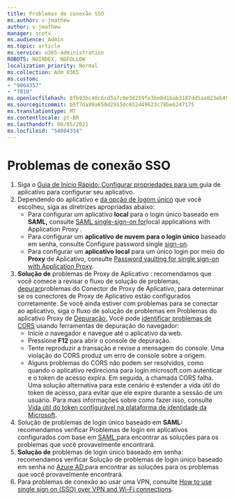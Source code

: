 ```yaml
---
title: Problemas de conexão SSO
ms.author: v-jmathew
author: v-jmathew
manager: scotv
ms.audience: Admin
ms.topic: article
ms.service: o365-administration
ROBOTS: NOINDEX, NOFOLLOW
localization_priority: Normal
ms.collection: Adm_O365
ms.custom:
- "9004357"
- "7810"
ms.openlocfilehash: 8fb93bc40c6cd5a7c0e3d259fe3be8d1bab3187dd5aa023eb49977555fd930de
ms.sourcegitcommit: b5f7da89a650d2915dc652449623c78be6247175
ms.translationtype: MT
ms.contentlocale: pt-BR
ms.lasthandoff: 08/05/2021
ms.locfileid: "54084334"
---
```

# <a name="sso-connection-issues"></a>Problemas de conexão SSO

1. Siga o [ Guia de Início Rápido: Configurar propriedades para um ](https://docs.microsoft.com/azure/active-directory/manage-apps/add-application-portal-configure) guia de aplicativo para configurar seu aplicativo.
2. Dependendo do aplicativo e [da opção de logom único](https://docs.microsoft.com/azure/active-directory/manage-apps/sso-options) que você escolheu, siga as diretrizes apropriadas abaixo:
    - Para configurar um aplicativo **local** para o login único baseado em **SAML,** consulte [SAML single-sign-on for](https://docs.microsoft.com/azure/active-directory/manage-apps/application-proxy-configure-single-sign-on-on-premises-apps)local applications with Application Proxy .
    - Para configurar um **aplicativo de nuvem** **para o login único** baseado em senha, consulte Configure password single  [sign-on](https://docs.microsoft.com/azure/active-directory/manage-apps/configure-password-single-sign-on-non-gallery-applications).
    - Para configurar um **aplicativo local** para um único login por meio do **Proxy** de Aplicativo, consulte [Password vaulting for single sign-on with Application Proxy](https://docs.microsoft.com/azure/active-directory/manage-apps/application-proxy-configure-single-sign-on-password-vaulting).
3. **Solução de** problemas de Proxy de Aplicativo : recomendamos que você comece a revisar o fluxo de solução de problemas, [depurar](https://docs.microsoft.com/azure/active-directory/manage-apps/application-proxy-debug-connectors)problemas do Conector de Proxy de Aplicativo, para determinar se os conectores de Proxy de Aplicativo estão configurados corretamente. Se você ainda estiver com problemas para se conectar ao aplicativo, siga o fluxo de solução de problemas em Problemas do aplicativo Proxy de [Depuração.](https://docs.microsoft.com/azure/active-directory/manage-apps/application-proxy-debug-apps) Você pode [identificar problemas de CORS](https://docs.microsoft.com/azure/active-directory/manage-apps/application-proxy-understand-cors-issues#understand-and-identify-cors-issues) usando ferramentas de depuração do navegador:
    - Inicie o navegador e navegue até o aplicativo da web.
    - Pressione **F12** para abrir o console de depuração.
    - Tente reproduzir a transação e revise a mensagem do console. Uma violação do CORS produz um erro de console sobre a origem.
    - Alguns problemas do CORS não podem ser resolvidos, como quando o aplicativo redireciona para login.microsoft.com autenticar e o token de acesso expira. Em seguida, a chamada CORS falha. Uma solução alternativa para este cenário é estender a vida útil do token de acesso, para evitar que ele expire durante a sessão de um usuário. Para mais informações sobre como fazer isso, consulte [Vida útil do token configurável na plataforma de identidade da Microsoft](https://docs.microsoft.com/azure/active-directory/develop/active-directory-configurable-token-lifetimes).
4. Solução de problemas de login único baseado em **SAML:** recomendamos verificar Problemas de login em aplicativos configurados com base em [SAML,](https://docs.microsoft.com/azure/active-directory/manage-apps/application-sign-in-problem-federated-sso-gallery)para encontrar as soluções para os problemas que você provavelmente encontrará.
5. **Solução de** problemas de login único baseado em senha: recomendamos verificar Solução de problemas de login único baseado em senha no [Azure AD,](https://docs.microsoft.com/azure/active-directory/manage-apps/troubleshoot-password-based-sso)para encontrar as soluções para os problemas que você provavelmente encontrará.
6. Para problemas de conexão ao usar uma VPN, consulte [How to use single sign on (SSO) over VPN and Wi-Fi connections](https://docs.microsoft.com/windows/security/identity-protection/vpn/how-to-use-single-sign-on-sso-over-vpn-and-wi-fi-connections).
